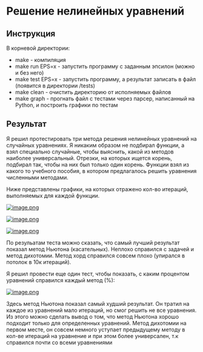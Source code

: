 # Решение нелинейных уравнений

## Инструкция

В корневой директории:

-   make - компиляция
-   make run EPS=x - запустить программу с заданным эпсилон (можно и без него)
-   make test EPS=x - запустить программу, а результат записать в файл (появится в директории /tests)
-   make clean - очистить директорию от исполняемых файлов
-   make graph - прогнать файл с тестами через парсер, написанный на Python, и построить графики по тестам


## Результат

Я решил протестировать три метода решения нелинейных уравнений на случайных уравнениях. Я никаким образом не подбирал функции, а взял специально случайные, чтобы выяснить, какой из методов наиболее универсальный. Отрезки, на которых ищется корень, подбирал так, чтобы на них был только один корень. Функции взял из какого то учебного пособия, в котором предлагалось решить уравнения численными методами.

Ниже представлены графики, на которых отражено кол-во итераций, выполняемых для каждой функции.

[![image.png](https://i.postimg.cc/5yVyPMWq/image.png)](https://postimg.cc/R6gvFyFN)

[![image.png](https://i.postimg.cc/Y9y8gbcH/image.png)](https://postimg.cc/wyLhY5Tf)

[![image.png](https://i.postimg.cc/tT1vBLNT/image.png)](https://postimg.cc/Vr8F6ZTQ)

По резульатам теста можно сказать, что самый лучший результат показал метод Ньютона (касательных). Неплохо справился с задачей и метод дихотомии. Метод хорд справился совсем плохо (упирался в потолок в 10к итераций).

Я решил провести еще один тест, чтобы показать, с каким процентом уравнений справился каждый метод (%):

[![image.png](https://i.postimg.cc/2y0q3XgQ/image.png)](https://postimg.cc/p5nV6kWr)

Здесь метод Ньютона показал самый худший результат. Он тратил на каждое из уравнений мало итераций, но смог решить не все уравнения. Из этого можно сделать вывод о том, что метод Ньютона хорошо подходит только для определенных уравнений. Метод дихотомии на первом месте, он совсем немного уступает предыдущему методу в кол-ве итераций на уравнение и при этом более универсален, т.к справился почти со всеми уравнениями